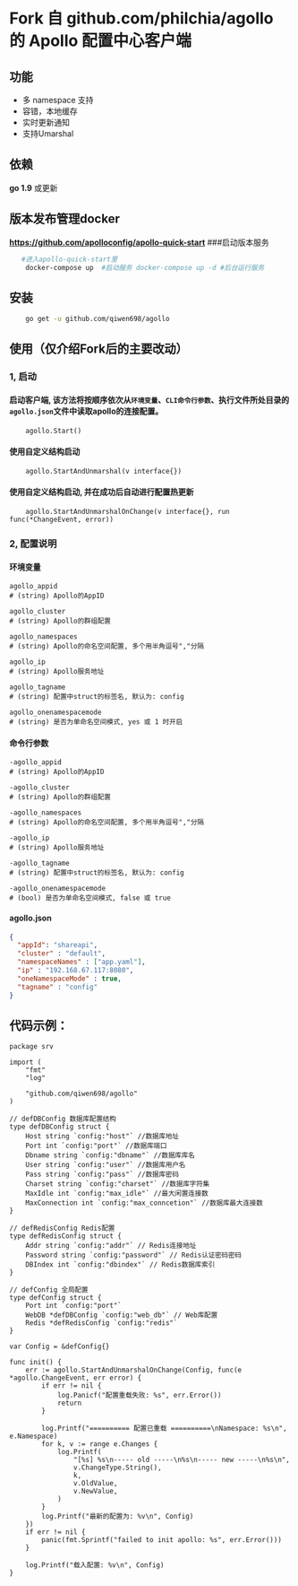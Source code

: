 # Fork 自 github.com/philchia/agollo 的 Apollo 配置中心客户端

## 功能

* 多 namespace 支持
* 容错，本地缓存
* 实时更新通知
* 支持Umarshal

## 依赖

**go 1.9** 或更新

## 版本发布管理docker

**https://github.com/apolloconfig/apollo-quick-start**
###启动版本服务
```sh
   #进入apollo-quick-start里
    docker-compose up  #启动服务 docker-compose up -d #后台运行服务 
```

## 安装

```sh
    go get -u github.com/qiwen698/agollo
```

## 使用（仅介绍Fork后的主要改动）

### 1, 启动

#### 启动客户端, 该方法将按顺序依次从`环境变量`、`CLI命令行参数`、执行文件所处目录的`agollo.json`文件中读取apollo的连接配置。

```golang
    agollo.Start()
```

#### 使用自定义结构启动

```golang
    agollo.StartAndUnmarshal(v interface{})
```

#### 使用自定义结构启动, 并在成功后自动进行配置热更新
```golang
    agollo.StartAndUnmarshalOnChange(v interface{}, run func(*ChangeEvent, error))
```

### 2, 配置说明

#### 环境变量
```shell
agollo_appid
# (string) Apollo的AppID

agollo_cluster
# (string) Apollo的群组配置

agollo_namespaces
# (string) Apollo的命名空间配置, 多个用半角逗号","分隔

agollo_ip
# (string) Apollo服务地址

agollo_tagname
# (string) 配置中struct的标签名, 默认为: config

agollo_onenamespacemode
# (string) 是否为单命名空间模式, yes 或 1 时开启
```

#### 命令行参数
```shell
-agollo_appid
# (string) Apollo的AppID

-agollo_cluster
# (string) Apollo的群组配置

-agollo_namespaces
# (string) Apollo的命名空间配置, 多个用半角逗号","分隔

-agollo_ip
# (string) Apollo服务地址

-agollo_tagname
# (string) 配置中struct的标签名, 默认为: config

-agollo_onenamespacemode
# (bool) 是否为单命名空间模式, false 或 true
```

#### agollo.json
```json
{
  "appId": "shareapi",
  "cluster" : "default",
  "namespaceNames" : ["app.yaml"],
  "ip" : "192.168.67.117:8080",
  "oneNamespaceMode" : true,
  "tagname" : "config"
}
```

## 代码示例：
```golang
package srv

import (
	"fmt"
	"log"

	"github.com/qiwen698/agollo"
)

// defDBConfig 数据库配置结构
type defDBConfig struct {
	Host string `config:"host"` //数据库地址
	Port int `config:"port"` //数据库端口
	Dbname string `config:"dbname"` //数据库库名
	User string `config:"user"` //数据库用户名
	Pass string `config:"pass"` //数据库密码
	Charset string `config:"charset"` //数据库字符集
	MaxIdle int `config:"max_idle"` //最大闲置连接数
	MaxConnection int `config:"max_conncetion"` //数据库最大连接数
}

// defRedisConfig Redis配置
type defRedisConfig struct {
	Addr string `config:"addr"` // Redis连接地址
	Password string `config:"password"` // Redis认证密码密码
	DBIndex int `config:"dbindex"` // Redis数据库索引
}

// defConfig 全局配置
type defConfig struct {
	Port int `config:"port"`
	WebDB *defDBConfig `config:"web_db"` // Web库配置
	Redis *defRedisConfig `config:"redis"`
}

var Config = &defConfig{}

func init() {
	err := agollo.StartAndUnmarshalOnChange(Config, func(e *agollo.ChangeEvent, err error) {
		if err != nil {
			log.Panicf("配置重载失败: %s", err.Error())
			return
		}

		log.Printf("========== 配置已重载 ==========\nNamespace: %s\n", e.Namespace)
		for k, v := range e.Changes {
			log.Printf(
				"[%s] %s\n----- old -----\n%s\n----- new -----\n%s\n",
				v.ChangeType.String(),
				k,
				v.OldValue,
				v.NewValue,
			)
		}
		log.Printf("最新的配置为: %v\n", Config)
	})
	if err != nil {
		panic(fmt.Sprintf("failed to init apollo: %s", err.Error()))
	}

	log.Printf("载入配置: %v\n", Config)
}
```
